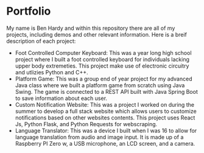 # Portfolio

My name is Ben Hardy and within this repository there are all of my projects, including demos and other relevant information. Here is a breif description of each project:

- Foot Controlled Computer Keyboard: This was a year long high school project where I built a foot controlled keyboard for individuals lacking upper body extremeties. This project make use of electronic circuitry and utlizies Python and C++.
- Platform Game: This was a group end of year project for my advanced Java class where we built a platform game from scratch using Java Swing. The game is connected to a REST API built with Java Spring Boot to save information about each user.
- Custom Notification Website: This was a project I worked on during the summer to develop a full stack website which allows users to customize notifications based on other websites contents. This project uses React Js, Python Flask, and Python Requests for webscraping.
- Language Translator: This was a device I built when I was 16 to allow for language translation from audio and image input. It is made up of a Raspberry PI Zero w, a USB microphone, an LCD screen, and a camera.
